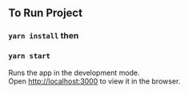 ## To Run Project

### `yarn install` then

### `yarn start`

Runs the app in the development mode.<br>
Open [http://localhost:3000](http://localhost:3000) to view it in the browser.